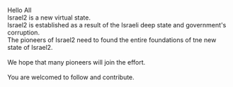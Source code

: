 Hello All<br>
Israel2 is a new virtual state.<br>
Israel2 is established as a result of the Israeli deep state and government's corruption.<br>
The pioneers of Israel2 need to found the entire foundations of tne new state of Israel2.<br>
<br>
We hope that many pioneers will join the effort.<br>
<br>
You are welcomed to follow and contribute.<br>
<br>
<!---
visr2/visr2 is a ✨ special ✨ repository because its `README.md` (this file) appears on your GitHub profile.
You can click the Preview link to take a look at your changes.
--->
